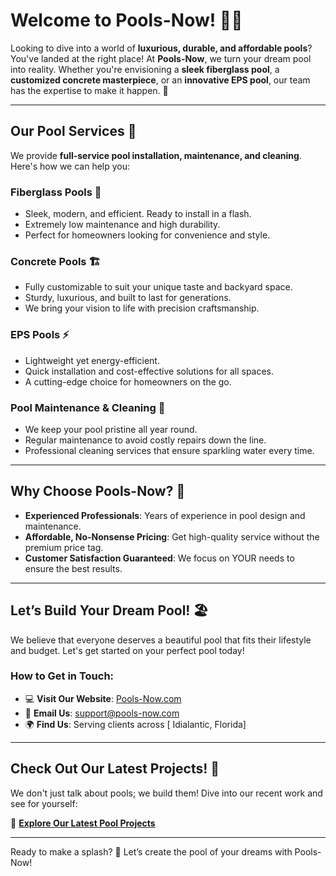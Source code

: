 # Welcome to Pools-Now! 🏊‍♂️

Looking to dive into a world of **luxurious, durable, and affordable pools**? You've landed at the right place! At **Pools-Now**, we turn your dream pool into reality. Whether you're envisioning a **sleek fiberglass pool**, a **customized concrete masterpiece**, or an **innovative EPS pool**, our team has the expertise to make it happen. 🌟

---

## **Our Pool Services** 🚧

We provide **full-service pool installation, maintenance, and cleaning**. Here's how we can help you:

### **Fiberglass Pools** 🌊
- Sleek, modern, and efficient. Ready to install in a flash.  
- Extremely low maintenance and high durability.  
- Perfect for homeowners looking for convenience and style.

### **Concrete Pools** 🏗️
- Fully customizable to suit your unique taste and backyard space.  
- Sturdy, luxurious, and built to last for generations.  
- We bring your vision to life with precision craftsmanship.

### **EPS Pools** ⚡
- Lightweight yet energy-efficient.  
- Quick installation and cost-effective solutions for all spaces.  
- A cutting-edge choice for homeowners on the go.

### **Pool Maintenance & Cleaning** 🧽
- We keep your pool pristine all year round.  
- Regular maintenance to avoid costly repairs down the line.  
- Professional cleaning services that ensure sparkling water every time.

---

## **Why Choose Pools-Now?** 💪
- **Experienced Professionals**: Years of experience in pool design and maintenance.
- **Affordable, No-Nonsense Pricing**: Get high-quality service without the premium price tag.
- **Customer Satisfaction Guaranteed**: We focus on YOUR needs to ensure the best results.

---

## **Let’s Build Your Dream Pool!** 🏖️

We believe that everyone deserves a beautiful pool that fits their lifestyle and budget. Let's get started on your perfect pool today!

### **How to Get in Touch**:  
- 💻 **Visit Our Website**: [Pools-Now.com](https://pools-now.com)  
- 📧 **Email Us**: support@pools-now.com  
- 🌍 **Find Us**: Serving clients across [ Idialantic, Florida]

---

## **Check Out Our Latest Projects!** 🔨

We don't just talk about pools; we build them! Dive into our recent work and see for yourself:

🔗 **[Explore Our Latest Pool Projects](https://github.com/YourRepositoryLink)**

---

Ready to make a splash? 🌊 Let’s create the pool of your dreams with Pools-Now!
